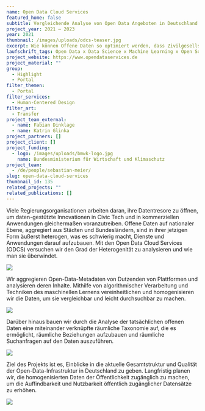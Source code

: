 ```yaml
---
name: Open Data Cloud Services
featured_home: false
subtitle: Vergleichende Analyse von Open Data Angeboten in Deutschland
project_year: 2021 – 2023
year: 2021
thumbnail: /images/uploads/odcs-teaser.jpg
excerpt: Wie können Offene Daten so optimiert werden, dass Zivilgesellschaft, Verwaltung und Industrie ihre vollen Potentiale ausschöpfen können.
laufschrift_tags: Open Data x Data Science x Machine Learning x Open Source
project_website: https://www.opendataservices.de
project_material: ""
group:
  - Highlight
  - Portal
filter_themen:
  - Portal
filter_services:
  - Human-Centered Design
filter_art:
  - Transfer
project_team_external:
  - name: Fabian Dinklage
  - name: Katrin Glinka
project_partners: []
project_client: []
project_funding:
  - logo: /images/uploads/bmwk-logo.jpg
    name: Bundesministerium für Wirtschaft und Klimaschutz
project_team:
  - /de/people/sebastian-meier/
slug: open-data-cloud-services
thumbnail_id: 135
related_projects: ""
related_publications: []
---
```

Viele Regierungsorganisationen arbeiten daran, ihre Datentresore zu öffnen, um daten-gestützte Innovationen in Civic Tech und in kommerziellen Anwendungen gleichermaßen voranzutreiben. Offene Daten auf nationaler Ebene, aggregiert aus Städten und Bundesländern, sind in ihrer jetzigen Form äußerst heterogen, was es schwierig macht, Dienste und Anwendungen darauf aufzubauen. Mit den Open Data Cloud Services (ODCS) versuchen wir den Grad der Heterogenität zu analysieren und wie man sie überwindet.

![](/images/uploads/odcs-map.jpg)

Wir aggregieren Open-Data-Metadaten von Dutzenden von Plattformen und analysieren deren Inhalte. Mithilfe von algorithmischer Verarbeitung und Techniken des maschinellen Lernens vereinheitlichen und homogenisieren wir die Daten, um sie vergleichbar und leicht durchsuchbar zu machen.

![](/images/uploads/odcs-ml.jpg)

Darüber hinaus bauen wir durch die Analyse der tatsächlichen offenen Daten eine miteinander verknüpfte räumliche Taxonomie auf, die es ermöglicht, räumliche Beziehungen aufzubauen und räumliche Suchanfragen auf den Daten auszuführen.

![](/images/uploads/odcs-geo.jpg)

Ziel des Projekts ist es, Einblicke in die aktuelle Gesamtstruktur und Qualität der Open-Data-Infrastruktur in Deutschland zu geben. Langfristig planen wir, die homogenisierten Daten der Öffentlichkeit zugänglich zu machen, um die Auffindbarkeit und Nutzbarkeit öffentlich zugänglicher Datensätze zu erhöhen.

![](/images/uploads/odcs-process.jpg)
